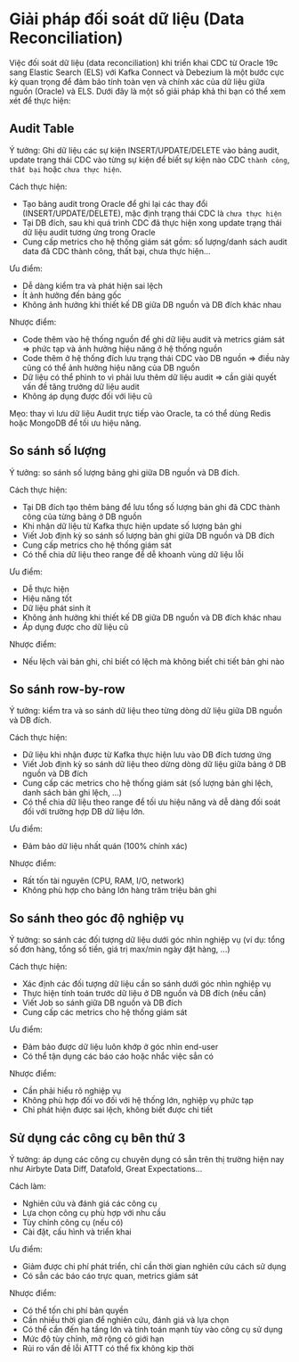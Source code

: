 # Giải pháp đối soát dữ liệu (Data Reconciliation)

Việc đối soát dữ liệu (data reconciliation) khi triển khai CDC từ Oracle 19c sang Elastic Search (ELS) với Kafka Connect và Debezium là một bước cực kỳ quan trọng để đảm bảo tính toàn vẹn và chính xác của dữ liệu giữa nguồn (Oracle) và ELS. Dưới đây là một số giải pháp khả thi bạn có thể xem xét để thực hiện:

## Audit Table

Ý tưởng: Ghi dữ liệu các sự kiện INSERT/UPDATE/DELETE vào bảng audit, update trạng thái CDC vào từng sự kiện để biết sự kiện nào CDC `thành công`, `thất bại` hoặc `chưa thực hiện`.

Cách thực hiện:
- Tạo bảng audit trong Oracle để ghi lại các thay đổi (INSERT/UPDATE/DELETE), mặc định trạng thái CDC là `chưa thực hiện`
- Tại DB đích, sau khi quá trình CDC đã thực hiện xong update trạng thái dữ liệu audit tương ứng trong Oracle
- Cung cấp metrics cho hệ thống giám sát gồm: số lượng/danh sách audit data đã CDC thành công, thất bại, chưa thực hiện...

Ưu điểm: 
- Dễ dàng kiểm tra và phát hiện sai lệch
- Ít ảnh hưởng đến bảng gốc
- Không ảnh hưởng khi thiết kế DB giữa DB nguồn và DB đích khác nhau

Nhược điểm: 
- Code thêm vào hệ thống nguồn để ghi dữ liệu audit và metrics giám sát => phức tạp và ảnh hưởng hiệu năng ở hệ thống nguồn
- Code thêm ở hệ thống đích lưu trạng thái CDC vào DB nguồn => điều này cũng có thể ảnh hưởng hiệu năng của DB nguồn
- Dữ liệu có thể phình to vì phải lưu thêm dữ liệu audit => cần giải quyết vấn đề tăng trưởng dữ liệu audit
- Không áp dụng được đối với liệu cũ

Mẹo: thay vì lưu dữ liệu Audit trực tiếp vào Oracle, ta có thể dùng Redis hoặc MongoDB để tối ưu hiệu năng.

## So sánh số lượng

Ý tưởng: so sánh số lượng bảng ghi giữa DB nguồn và DB đích.

Cách thực hiện:
- Tại DB đích tạo thêm bảng để lưu tổng số lượng bản ghi đã CDC thành công của từng bảng ở DB nguồn
- Khi nhận dữ liệu từ Kafka thực hiện update số lượng bản ghi
- Viết Job định kỳ so sánh số lượng bản ghi giữa DB nguồn và DB đích
- Cung cấp metrics cho hệ thống giám sát
- Có thể chia dữ liệu theo range để dễ khoanh vùng dữ liệu lỗi

Ưu điểm:
- Dễ thực hiện
- Hiệu năng tốt
- Dữ liệu phát sinh ít
- Không ảnh hưởng khi thiết kế DB giữa DB nguồn và DB đích khác nhau
- Áp dụng được cho dữ liệu cũ

Nhược điểm:
- Nếu lệch vài bản ghi, chỉ biết có lệch mà không biết chi tiết bản ghi nào

## So sánh row-by-row

Ý tưởng: kiểm tra và so sánh dữ liệu theo từng dòng dữ liệu giữa DB nguồn và DB đích.

Cách thực hiện:
- Dữ liệu khi nhận được từ Kafka thực hiện lưu vào DB đích tương ứng
- Viết Job định kỳ so sánh dữ liệu theo dừng dòng dữ liệu giữa bảng ở DB nguồn và DB đích
- Cung cấp các metrics cho hệ thống giám sát (số lượng bản ghi lệch, danh sách bản ghi lệch, ...)
- Có thể chia dữ liệu theo range để tối ưu hiệu năng và dễ dàng đối soát đối với trường hợp DB dữ liệu lớn.

Ưu điểm:
- Đảm bảo dữ liệu nhất quán (100% chính xác)

Nhược điểm:
- Rất tốn tài nguyên (CPU, RAM, I/O, network)
- Không phù hợp cho bảng lớn hàng trăm triệu bản ghi

## So sánh theo góc độ nghiệp vụ

Ý tưởng: so sánh các đối tượng dữ liệu dưới góc nhìn nghiệp vụ (ví dụ: tổng số đơn hàng, tổng số tiền, giá trị max/min ngày đặt hàng, ...)

Cách thực hiện:
- Xác định các đối tượng dữ liệu cần so sánh dưới góc nhìn nghiệp vụ
- Thực hiện tính toán trước dữ liệu ở DB nguồn và DB đích (nếu cần)
- Viết Job so sánh giữa DB nguồn và DB đích
- Cung cấp các metrics cho hệ thống giám sát

Ưu điểm:
- Đảm bảo được dữ liệu luôn khớp ở góc nhìn end-user
- Có thể tận dụng các báo cáo hoặc nhắc việc sẳn có

Nhược điểm:
- Cần phải hiểu rõ nghiệp vụ
- Không phù hợp đối vo đối với hệ thống lớn, nghiệp vụ phức tạp
- Chỉ phát hiện được sai lệch, không biết được chi tiết

## Sử dụng các công cụ bên thứ 3

Ý tưởng: áp dụng các công cụ chuyên dụng có sẳn trên thị trường hiện nay như Airbyte Data Diff, Datafold, Great Expectations...

Cách làm:
- Nghiên cứu và đánh giá các công cụ
- Lựa chọn công cụ phù hợp với nhu cầu
- Tùy chỉnh công cụ (nếu có)
- Cài đặt, cấu hình và triển khai

Ưu điểm:
- Giảm được chi phí phát triển, chỉ cần thời gian nghiên cứu cách sử dụng
- Có sẳn các báo cáo trực quan, metrics giám sát

Nhược điểm:
- Có thể tốn chi phí bản quyền
- Cần nhiều thời gian để nghiên cứu, đánh giá và lựa chọn
- Có thể cần đến hạ tầng lớn và tính toán mạnh tùy vào công cụ sử dụng
- Mức độ tùy chỉnh, mở rộng có giới hạn
- Rủi ro vấn đề lỗi ATTT có thể fix không kịp thời